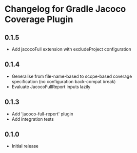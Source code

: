 # Changelog for Gradle Jacoco Coverage Plugin

## 0.1.5
- Add jacocoFull extension with excludeProject configuration

## 0.1.4
- Generalise from file-name-based to scope-based coverage specification (no configuration back-compat break)
- Evaluate JacocoFullReport inputs lazily

## 0.1.3
- Add 'jacoco-full-report' plugin
- Add integration tests

## 0.1.0
- Initial release

